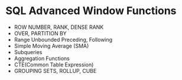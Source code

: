 # SQL Advanced Window Functions 

* ROW NUMBER, RANK, DENSE RANK
* OVER, PARTITION BY
* Range Unbounded Preceding, Following
* Simple Moving Average (SMA)
* Subqueries
* Aggregation Functions
* CTE(Common Table Expression)
* GROUPING SETS, ROLLUP, CUBE
